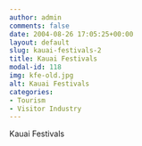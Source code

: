```yaml
---
author: admin
comments: false
date: 2004-08-26 17:05:25+00:00
layout: default
slug: kauai-festivals-2
title: Kauai Festivals
modal-id: 118
img: kfe-old.jpg
alt: Kauai Festivals
categories:
- Tourism
- Visitor Industry
---
```

Kauai Festivals
